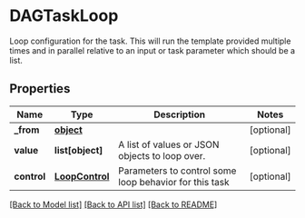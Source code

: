 # DAGTaskLoop

Loop configuration for the task.  This will run the template provided multiple times and in parallel relative to an input or task parameter which should be a list.
## Properties
Name | Type | Description | Notes
------------ | ------------- | ------------- | -------------
**_from** | [**object**](.md) |  | [optional] 
**value** | **list[object]** | A list of values or JSON objects to loop over. | [optional] 
**control** | [**LoopControl**](LoopControl.md) | Parameters to control some loop behavior for this task | [optional] 

[[Back to Model list]](../README.md#documentation-for-models) [[Back to API list]](../README.md#documentation-for-api-endpoints) [[Back to README]](../README.md)


